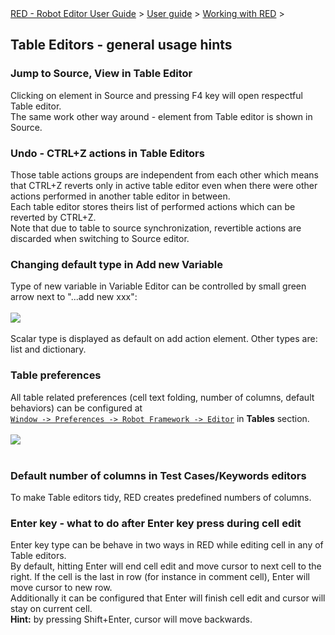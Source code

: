 <html>
<head>
<link href="PLUGINS_ROOT/org.robotframework.ide.eclipse.main.plugin.doc.user/help/style.css" rel="stylesheet" type="text/css"/>
</head>
<body>
<a href="index.html">RED - Robot Editor User Guide</a> &gt; <a href="user_guide.html">User guide</a> &gt; <a href="..\working_with_RED.html">Working with RED</a> &gt; 
<h2>Table Editors - general usage hints</h2>
<h3>Jump to Source, View in Table Editor</h3>
Clicking on element in Source and pressing F4 key will open respectful Table editor.<br/>
The same work other way around - element from Table editor is shown in Source.

<h3>Undo - CTRL+Z actions in Table Editors</h3>
Those table actions groups are independent from each other which means that CTRL+Z reverts only in active table editor even when there were other actions performed in another table editor in between.<br/>
Each table editor stores theirs list of performed actions which can be reverted by CTRL+Z. <br/>
Note that due to table to source synchronization, revertible actions are discarded when switching to Source editor. 

<h3>Changing default type in Add new Variable</h3>
Type of new variable in Variable Editor can be controlled by small green arrow next to "...add new xxx":
<br/><br/><img src="images/add_new_var.png"/> <br/><br/>
Scalar type is displayed as default on add action element. Other types are: list and dictionary.<br/>
<h3>Table preferences</h3>
All table related preferences (cell text folding, number of columns, default behaviors) can be configured at <code><a class="command" href="javascript:executeCommand('org.eclipse.ui.window.preferences(preferencePageId=org.robotframework.ide.eclipse.main.plugin.preferences.editor)')">
Window -&gt; Preferences -&gt; Robot Framework -&gt; Editor</a></code> in <b>Tables</b> section.
<br/><br/><img src="images/table_preferences.png"/> <br/><br/>
<h3>Default number of columns in Test Cases/Keywords editors</h3>
To make Table editors tidy, RED creates predefined numbers of columns.<br/>
<h3>Enter key - what to do after Enter key press during cell edit</h3>
Enter key type can be behave in two ways in RED while editing cell in any of Table editors.<br/>
By default, hitting Enter will end cell edit and move cursor to next cell to the right. If the cell is the last in row (for instance in comment cell), Enter will move cursor to new row.<br/>
Additionally it can be configured that Enter will finish cell edit and cursor will stay on current cell.<br/>
<b>Hint:</b> by pressing Shift+Enter, cursor will move backwards.
</body>
</html>